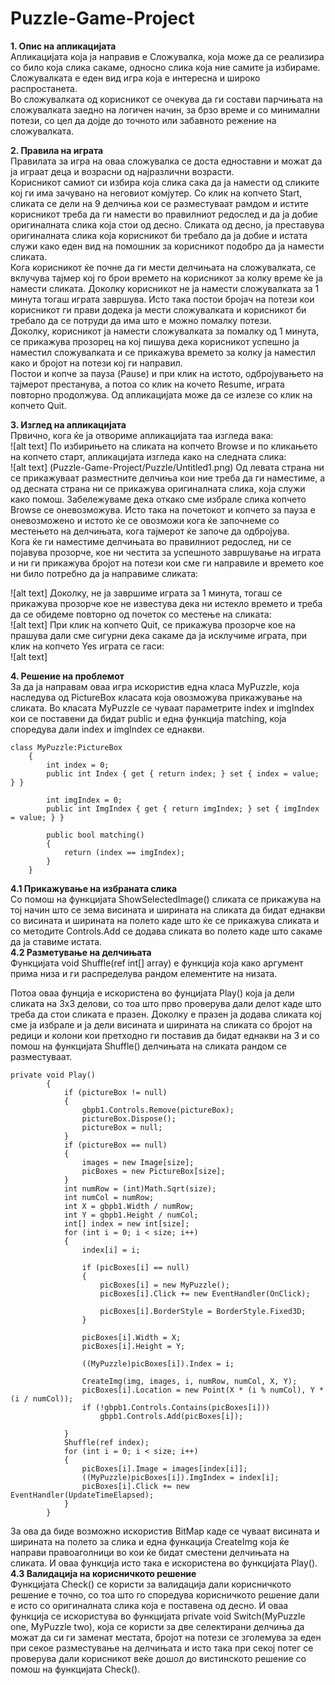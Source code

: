 # Puzzle-Game-Project

<b>1.	Опис на апликацијата</b> <br>
Апликацијата која ја направив е Сложувалка, која може да се реализира со било која слика сакаме, односно слика која ние самите ја избираме. Сложувалката е еден вид игра која е интересна и широко распростанета. <br>
Во сложувалката од корисникот се очекува да ги состави парчињата на сложувалката заедно на логичен начин, за брзо време и со минимални потези, со цел да дојде до точното или забавното режение на сложувалката. 

<b>2.	Правила на играта</b> <br>
Правилата за игра на оваа сложувалка се доста едноставни и можат да ја играат деца и возрасни од најразлични возрасти.<br>
Корисникот самиот си избира која слика сака да ја намести од сликите кој ги има зачувано  на неговиот комјутер. Со клик на копчето Start, сликата се дели на 9 делчиња кои се разместуваат рамдом и истите корисникот треба да ги намести во правилниот редослед и да ја добие оригиналната слика која стои од десно. Сликата од десно, ја преставува оригиналната слика која корисникот би требало да ја добие и истата служи како еден вид на помошник за корисникот подобро да ја намести сликата.<br>
Кога корисникот ќе почне да ги мести делчињата на сложувалката, се вклучува тајмер кој го брои времето на корисникот за колку време ќе ја намести сликата. Доколку корисникот не ја намести сложувалката за 1 минута тогаш играта завршува. Исто така постои бројач на потези кои корисникот ги прави додека ја мести сложувалката и корисникот би требало да се потруди да има што е можно помалку потези. <br>
Доколку, корисникот ја намести сложувалката за помалку од 1 минута, се прикажува прозорец на кој пишува дека корисникот успешно ја наместил сложувалката и се прикажува времето за колку ја наместил како и бројот на потези кој ги направил.<br>
Постои и копче за пауза (Pause) и при клик на истото, одбројувањето на тајмерот престанува, a потоа со клик на кочето Resume, играта повторно продолжува.
Од апликацијата може да се излезе со клик на копчето Quit.



<b>3.	Изглед на апликацијата</b> <br>
Првично, кога ќе ја отвориме апликацијата таа изгледа вака: <br>
 ![alt text]
По избирињето на сликата на копчето Browse и по кликањето на копчето старт, апликацијата изгледа како на следната слика:<br>
 ![alt text] (Puzzle-Game-Project/Puzzle/Untitled1.png)
Од левата страна ни се прикажуваат разместните делчиња кои ние треба да ги наместиме, а од десната страна ни се прикажува оригиналната слика, која служи како помош. Забележуваме дека откако сме избрале слика копчето Browse се оневозможува. Исто така на почетокот и копчето за пауза е оневозможено и истото ќе се овозможи кога ќе започнеме со местењето на делчињата, кога тајмерот ќе започе да одбројува.<br>
Кога ќе ги наместиме делчињата во правилниот редослед, ни се појавува прозорче, кое ни честита за успешното завршување на играта и ни ги прикажува бројот на потези кои сме ги направиле и времето кое ни било потребно да ја направиме сликата:<br>
 
![alt text]
Доколку, не ја завршиме играта за 1 минута, тогаш се прикажува прозорче кое не известува дека ни истекло времето и треба да се обидеме повторно од почеток со местење на сликата:<br>
 ![alt text]
При клик на копчето Quit, се прикажува прозорче кое на прашува дали сме сигурни дека сакаме да ја исклучиме играта, при клик на копчето Yes играта се гаси:<br>
 ![alt text]

<b>4.	Решение на проблемот</b> <br>
За да ја направам оваа игра искористив една класа MyPuzzle, која наследува од PictureBox класата која овозможува прикажување на сликата.
Во класата MyPuzzle се чуваат параметрите index и imgIndex кои се поставени да бидат public и  една функција matching, која споредува дали index и imgIndex се еднакви.<br>
```
class MyPuzzle:PictureBox
    {
        int index = 0;
        public int Index { get { return index; } set { index = value; } }

        int imgIndex = 0;
        public int ImgIndex { get { return imgIndex; } set { imgIndex = value; } }

        public bool matching()
        {
            return (index == imgIndex);
        }
    }
```


<b>4.1	Прикажување на избраната слика</b> <br>
Со помош на функцијата ShowSelectedImage() сликата се прикажува на тој начин што се зема висината и ширината на сликата да бидат еднакви со висината и ширината на полето каде што ќе се прикажува сликата и со методите Controls.Add се додава сликата во полето каде што сакаме да ја ставиме истата. <br>
<b>4.2	Разметување на делчињата</b> <br>
Функцијата void Shuffle(ref int[] array) е функција која како аргумент прима низа и ги распределува рандом елементите на низата.<br>

Потоа оваа фунција е искористена во фунцијата Play() која ја дели сликата на 3x3 делови, со тоа што прво проверува дали делот каде што треба да стои сликата е празен. Доколку е празен ја додава сликата кој сме ја избрале и ја дели висината и ширината на сликата со бројот на редици и колони кои претходно ги поставив да бидат еднакви на 3 и со помош на функцијата Shuffle() делчињата на сликата рандом се разместуваат.<br>
```
private void Play()
        {
            if (pictureBox != null)
            {
                gbpb1.Controls.Remove(pictureBox);
                pictureBox.Dispose();
                pictureBox = null;
            }
            if (pictureBox == null)
            {
                images = new Image[size];
                picBoxes = new PictureBox[size];
            }
            int numRow = (int)Math.Sqrt(size);
            int numCol = numRow;
            int X = gbpb1.Width / numRow;
            int Y = gbpb1.Height / numCol;
            int[] index = new int[size];
            for (int i = 0; i < size; i++)
            {
                index[i] = i;

                if (picBoxes[i] == null)
                {
                    picBoxes[i] = new MyPuzzle();
                    picBoxes[i].Click += new EventHandler(OnClick);
                    
                    picBoxes[i].BorderStyle = BorderStyle.Fixed3D;
                }
                
                picBoxes[i].Width = X;
                picBoxes[i].Height = Y;

                ((MyPuzzle)picBoxes[i]).Index = i;

                CreateImg(img, images, i, numRow, numCol, X, Y);
                picBoxes[i].Location = new Point(X * (i % numCol), Y * (i / numCol));
                if (!gbpb1.Controls.Contains(picBoxes[i]))
                    gbpb1.Controls.Add(picBoxes[i]);
                
            }
            Shuffle(ref index);
            for (int i = 0; i < size; i++)
            {
                picBoxes[i].Image = images[index[i]];
                ((MyPuzzle)picBoxes[i]).ImgIndex = index[i];
                picBoxes[i].Click += new EventHandler(UpdateTimeElapsed);
            }
        }
  ```
 За ова да биде возможно искористив BitMap каде се чуваат висината и ширината на полето за слика и една функација CreateImg која ќе направи правоаголници во кои ќе бидат сместени делчињата на сликата. И оваа функција исто така е искористена во функцијата Play().<br>
<b>4.3	Валидација на корисничкото решение</b> <br>
Функцијата Check() се користи за валидација дали корисничкото решение е точно, со тоа што го споредува корисничкото решение дали е исто со оригиналната слика која е поставена од десно. И оваа функција се искористува во функцијата private void Switch(MyPuzzle one, MyPuzzle two), која се користи за две селектирани делчиња да можат да си ги заменат местата, бројот на потези се зголемува за еден при секое разместување на делчињата и исто така при секој потег се проверува дали корисникот веќе дошол до вистинското решение со помош на функцијата Check().

